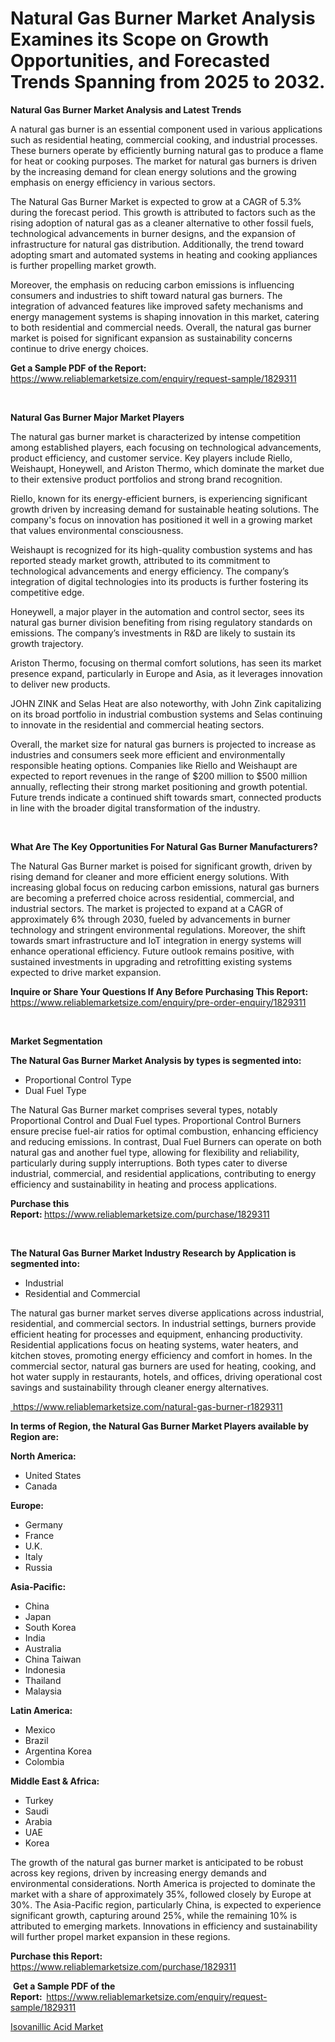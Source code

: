 <p><h1>Natural Gas Burner Market Analysis Examines its Scope on Growth Opportunities, and Forecasted Trends Spanning from 2025 to 2032.</h1></p><p><strong>Natural Gas Burner Market Analysis and Latest Trends</strong></p>
<p><p>A natural gas burner is an essential component used in various applications such as residential heating, commercial cooking, and industrial processes. These burners operate by efficiently burning natural gas to produce a flame for heat or cooking purposes. The market for natural gas burners is driven by the increasing demand for clean energy solutions and the growing emphasis on energy efficiency in various sectors.</p><p>The Natural Gas Burner Market is expected to grow at a CAGR of 5.3% during the forecast period. This growth is attributed to factors such as the rising adoption of natural gas as a cleaner alternative to other fossil fuels, technological advancements in burner designs, and the expansion of infrastructure for natural gas distribution. Additionally, the trend toward adopting smart and automated systems in heating and cooking appliances is further propelling market growth.</p><p>Moreover, the emphasis on reducing carbon emissions is influencing consumers and industries to shift toward natural gas burners. The integration of advanced features like improved safety mechanisms and energy management systems is shaping innovation in this market, catering to both residential and commercial needs. Overall, the natural gas burner market is poised for significant expansion as sustainability concerns continue to drive energy choices.</p></p>
<p><strong>Get a Sample PDF of the Report:&nbsp;</strong> <a href="https://www.reliablemarketsize.com/enquiry/request-sample/1829311?utm_campaign=1766&utm_medium=2&utm_source=Github&utm_content=ia&utm_term=31012025&utm_id=natural-gas-burner">https://www.reliablemarketsize.com/enquiry/request-sample/1829311</a></p>
<p>&nbsp;</p>
<p><strong>Natural Gas Burner Major Market Players</strong></p>
<p><p>The natural gas burner market is characterized by intense competition among established players, each focusing on technological advancements, product efficiency, and customer service. Key players include Riello, Weishaupt, Honeywell, and Ariston Thermo, which dominate the market due to their extensive product portfolios and strong brand recognition.</p><p>Riello, known for its energy-efficient burners, is experiencing significant growth driven by increasing demand for sustainable heating solutions. The company's focus on innovation has positioned it well in a growing market that values environmental consciousness.</p><p>Weishaupt is recognized for its high-quality combustion systems and has reported steady market growth, attributed to its commitment to technological advancements and energy efficiency. The company’s integration of digital technologies into its products is further fostering its competitive edge.</p><p>Honeywell, a major player in the automation and control sector, sees its natural gas burner division benefiting from rising regulatory standards on emissions. The company’s investments in R&D are likely to sustain its growth trajectory.</p><p>Ariston Thermo, focusing on thermal comfort solutions, has seen its market presence expand, particularly in Europe and Asia, as it leverages innovation to deliver new products.</p><p>JOHN ZINK and Selas Heat are also noteworthy, with John Zink capitalizing on its broad portfolio in industrial combustion systems and Selas continuing to innovate in the residential and commercial heating sectors.</p><p>Overall, the market size for natural gas burners is projected to increase as industries and consumers seek more efficient and environmentally responsible heating options. Companies like Riello and Weishaupt are expected to report revenues in the range of $200 million to $500 million annually, reflecting their strong market positioning and growth potential. Future trends indicate a continued shift towards smart, connected products in line with the broader digital transformation of the industry.</p></p>
<p>&nbsp;</p>
<p><strong>What Are The Key Opportunities For Natural Gas Burner Manufacturers?</strong></p>
<p><p>The Natural Gas Burner market is poised for significant growth, driven by rising demand for cleaner and more efficient energy solutions. With increasing global focus on reducing carbon emissions, natural gas burners are becoming a preferred choice across residential, commercial, and industrial sectors. The market is projected to expand at a CAGR of approximately 6% through 2030, fueled by advancements in burner technology and stringent environmental regulations. Moreover, the shift towards smart infrastructure and IoT integration in energy systems will enhance operational efficiency. Future outlook remains positive, with sustained investments in upgrading and retrofitting existing systems expected to drive market expansion.</p></p>
<p><strong>Inquire or Share Your Questions If Any Before Purchasing This Report:</strong> <a href="https://www.reliablemarketsize.com/enquiry/pre-order-enquiry/1829311?utm_campaign=1766&utm_medium=2&utm_source=Github&utm_content=ia&utm_term=31012025&utm_id=natural-gas-burner">https://www.reliablemarketsize.com/enquiry/pre-order-enquiry/1829311</a></p>
<p>&nbsp;</p>
<p><strong>Market Segmentation</strong></p>
<p><strong>The Natural Gas Burner Market Analysis by types is segmented into:</strong></p>
<p><ul><li>Proportional Control Type</li><li>Dual Fuel Type</li></ul></p>
<p><p>The Natural Gas Burner market comprises several types, notably Proportional Control and Dual Fuel types. Proportional Control Burners ensure precise fuel-air ratios for optimal combustion, enhancing efficiency and reducing emissions. In contrast, Dual Fuel Burners can operate on both natural gas and another fuel type, allowing for flexibility and reliability, particularly during supply interruptions. Both types cater to diverse industrial, commercial, and residential applications, contributing to energy efficiency and sustainability in heating and process applications.</p></p>
<p><strong>Purchase this Report:&nbsp;</strong><a href="https://www.reliablemarketsize.com/purchase/1829311?utm_campaign=1766&utm_medium=2&utm_source=Github&utm_content=ia&utm_term=31012025&utm_id=natural-gas-burner">https://www.reliablemarketsize.com/purchase/1829311</a></p>
<p>&nbsp;</p>
<p><strong>The Natural Gas Burner Market Industry Research by Application is segmented into:</strong></p>
<p><ul><li>Industrial</li><li>Residential and Commercial</li></ul></p>
<p><p>The natural gas burner market serves diverse applications across industrial, residential, and commercial sectors. In industrial settings, burners provide efficient heating for processes and equipment, enhancing productivity. Residential applications focus on heating systems, water heaters, and kitchen stoves, promoting energy efficiency and comfort in homes. In the commercial sector, natural gas burners are used for heating, cooking, and hot water supply in restaurants, hotels, and offices, driving operational cost savings and sustainability through cleaner energy alternatives.</p></p>
<p><a href="https://www.reliablemarketsize.com/natural-gas-burner-r1829311?utm_campaign=1766&utm_medium=2&utm_source=Github&utm_content=ia&utm_term=31012025&utm_id=natural-gas-burner">&nbsp;https://www.reliablemarketsize.com/natural-gas-burner-r1829311</a></p>
<p><strong>In terms of Region, the Natural Gas Burner Market Players available by Region are:</strong></p>
<p>
    <p> <strong> North America: </strong>
        <ul>
            <li>United States</li>
            <li>Canada</li>
        </ul>
        </p> 
    <p> <strong> Europe: </strong>
        <ul>
            <li>Germany</li>
            <li>France</li>
            <li>U.K.</li>
            <li>Italy</li>
            <li>Russia</li>
        </ul>
        </p> 
    <p> <strong> Asia-Pacific: </strong>
        <ul>
            <li>China</li>
            <li>Japan</li>
            <li>South Korea</li>
            <li>India</li>
            <li>Australia</li>
            <li>China Taiwan</li>
            <li>Indonesia</li>
            <li>Thailand</li>
            <li>Malaysia</li>
        </ul>
        </p> 
    <p> <strong> Latin America: </strong>
        <ul>
            <li>Mexico</li>
            <li>Brazil</li>
            <li>Argentina Korea</li>
            <li>Colombia</li>
        </ul>
        </p> 
    <p> <strong> Middle East & Africa: </strong>
        <ul>
            <li>Turkey</li>
            <li>Saudi</li>
            <li>Arabia</li>
            <li>UAE</li>
            <li>Korea</li>
        </ul>
    </p>
    </p>
<p><p>The growth of the natural gas burner market is anticipated to be robust across key regions, driven by increasing energy demands and environmental considerations. North America is projected to dominate the market with a share of approximately 35%, followed closely by Europe at 30%. The Asia-Pacific region, particularly China, is expected to experience significant growth, capturing around 25%, while the remaining 10% is attributed to emerging markets. Innovations in efficiency and sustainability will further propel market expansion in these regions.</p></p>
<p><strong>Purchase this Report: </strong><a href="https://www.reliablemarketsize.com/purchase/1829311?utm_campaign=1766&utm_medium=2&utm_source=Github&utm_content=ia&utm_term=31012025&utm_id=natural-gas-burner">https://www.reliablemarketsize.com/purchase/1829311</a></p>
<p>&nbsp;<strong>Get a Sample PDF of the Report:&nbsp;&nbsp;</strong><a href="https://www.reliablemarketsize.com/enquiry/request-sample/1829311?utm_campaign=1766&utm_medium=2&utm_source=Github&utm_content=ia&utm_term=31012025&utm_id=natural-gas-burner">https://www.reliablemarketsize.com/enquiry/request-sample/1829311</a></p>
<p><strong></strong></p>
<p><p><a href="https://github.com/marlanamarvn/Market-Research-Report-List-1/blob/main/isovanillic-acid-market.md?utm_campaign=1766&utm_medium=2&utm_source=Github&utm_content=ia&utm_term=31012025&utm_id=natural-gas-burner">Isovanillic Acid Market</a></p></p>